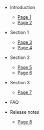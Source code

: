 - Introduction 
  - [Page 1](README.md)
  - [Page 2](README.md)

- Section 1  
  - [Page 3](README.md)
  - [Page 4](README.md)

- Section 2 
  - [Page 5](README.md)
  - [Page 6](README.md)

- Section 3 
  - [Page 7](README.md)
- FAQ  
- Release notes
  - [Page 8](README.md)
    

  

